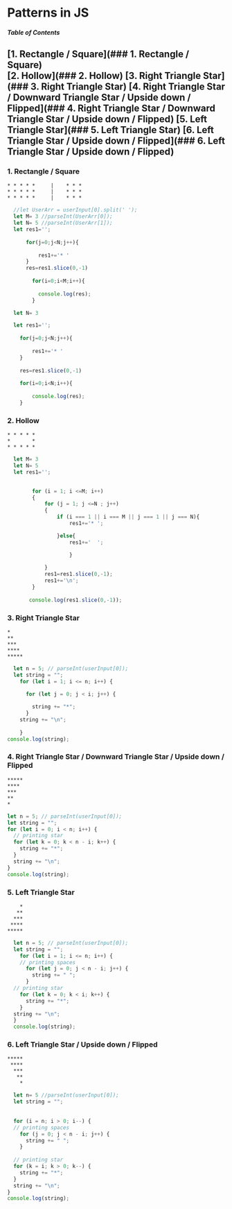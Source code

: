 # Patterns in JS

##### Table of Contents

[1. Rectangle / Square](### 1. Rectangle / Square)  
[2. Hollow](### 2. Hollow)
[3. Right Triangle Star](### 3. Right Triangle Star)
[4. Right Triangle Star / Downward Triangle Star / Upside down / Flipped](### 4. Right Triangle Star / Downward Triangle Star / Upside down / Flipped)
[5. Left Triangle Star](### 5. Left Triangle Star)
[6. Left Triangle Star / Upside down / Flipped](### 6. Left Triangle Star / Upside down / Flipped)
---


### 1. Rectangle / Square
```
* * * * *     |    * * * 
* * * * *     |    * * * 
* * * * *     |    * * * 
```
```js
  //let UserArr = userInput[0].split(' ');
  let M= 3 //parseInt(UserArr[0]);
  let N= 5 //parseInt(UserArr[1]);
  let res1='';
  
      for(j=0;j<N;j++){
      
          res1+='* '  
      }
      res=res1.slice(0,-1)
      
        for(i=0;i<M;i++){
        
          console.log(res);
        }
```
```js
  let N= 3 

  let res1='';
  
    for(j=0;j<N;j++){
      
        res1+='* '  
    }
    
    res=res1.slice(0,-1)
      
    for(i=0;i<N;i++){
        
        console.log(res);
    }
```
### 2. Hollow
```
* * * * *
*       *
* * * * *
```

```js
  let M= 3
  let N= 5
  let res1='';
        

        for (i = 1; i <=M; i++) 
        { 
            for (j = 1; j <=N ; j++) 
            { 
                if (i === 1 || i === M || j === 1 || j === N){            
                    res1+='* ';

                }else{
                    res1+='  ';

                    }
                    
            } 
            res1=res1.slice(0,-1);
            res1+='\n';
        }
        
       console.log(res1.slice(0,-1));
```
### 3. Right Triangle Star
```
*
**
***
****
*****
```

```js
  let n = 5; // parseInt(userInput[0]);
  let string = "";
    for (let i = 1; i <= n; i++) {

      for (let j = 0; j < i; j++) {
  
        string += "*";
      }
    string += "\n";
  
    }
console.log(string);
```
### 4. Right Triangle Star / Downward Triangle Star / Upside down / Flipped
```
*****
****
***
**
*
```

```js
let n = 5; // parseInt(userInput[0]);
let string = "";
for (let i = 0; i < n; i++) {
  // printing star
  for (let k = 0; k < n - i; k++) {
    string += "*";
  }
  string += "\n";
}
console.log(string);
```
### 5. Left Triangle Star
```
    *
   **
  ***
 ****
*****
```

```js
  let n = 5; // parseInt(userInput[0]);
  let string = "";
    for (let i = 1; i <= n; i++) {
    // printing spaces
      for (let j = 0; j < n - i; j++) {
        string += " ";
      }
  // printing star
    for (let k = 0; k < i; k++) {
      string += "*";
    }
  string += "\n";
  }
  console.log(string);
```

### 6. Left Triangle Star / Upside down / Flipped
```
*****
 ****
  ***
   **
    *
```

```js
  let n= 5 //parseInt(userInput[0]);
  let string = "";
  
    
  for (i = n; i > 0; i--) {
  // printing spaces
    for (j = 0; j < n - i; j++) {
      string += " ";
    }
  
  // printing star
  for (k = i; k > 0; k--) {
    string += "*";
  }
  string += "\n";
}
console.log(string);
```
